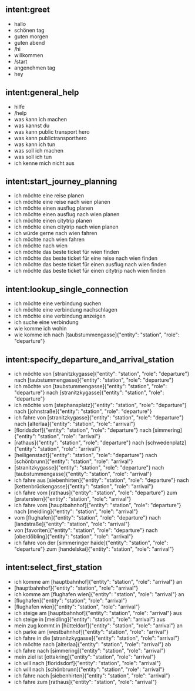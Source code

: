 ## intent:greet
- hallo
- schönen tag
- guten morgen
- guten abend
- /hi
- willkommen
- /start
- angenehmen tag
- hey

## intent:general_help
- hilfe
- /help
- was kann ich machen
- was kannst du
- was kann public transport hero
- was kann publictransporthero
- was kann ich tun
- was soll ich machen
- was soll ich tun
- ich kenne mich nicht aus

## intent:start_journey_planning
- ich möchte eine reise planen
- ich möchte eine reise nach wien planen
- ich möchte einen ausflug planen
- ich möchte einen ausflug nach wien planen
- ich möchte einen citytrip planen
- ich möchte einen citytrip nach wien planen
- ich würde gerne nach wien fahren
- ich möchte nach wien fahren
- ich möchte nach wien
- ich möchte das beste ticket für wien finden
- ich möchte das beste ticket für eine reise nach wien finden
- ich möchte das beste ticket für einen ausflug nach wien finden
- ich möchte das beste ticket für einen citytrip nach wien finden

## intent:lookup_single_connection
- ich möchte eine verbindung suchen
- ich möchte eine verbindung nachschlagen
- ich möchte eine verbindung anzeigen
- ich suche eine verbindung
- wie komme ich wohin
- wie komme ich nach [taubstummengasse]{"entity": "station", "role": "departure"}

## intent:specify_departure_and_arrival_station
- ich möchte von [stranitzkygasse]{"entity": "station", "role": "departure"} nach [taubstummengasse]{"entity": "station", "role": "departure"}
- ich möchte von [taubstummengasse]{"entity": "station", "role": "departure"} nach [stranitzkygasse]{"entity": "station", "role": "departure"}
- ich möchte vom [stephansplatz]{"entity": "station", "role": "departure"} nach [johnstraße]{"entity": "station", "role": "departure"}
- ich fahre von [stranitzkygasse]{"entity": "station", "role": "departure"} nach [alterlaa]{"entity": "station", "role": "arrival"}
- [floridsdorf]{"entity": "station", "role": "departure"} nach [simmering]{"entity": "station", "role": "arrival"}
- [rathaus]{"entity": "station", "role": "departure"} nach [schwedenplatz]{"entity": "station", "role": "arrival"}
- [heiligenstadt]{"entity": "station", "role": "departure"} nach [schönbrunn]{"entity": "station", "role": "arrival"}
- [stranitzkygasse]{"entity": "station", "role": "departure"} nach [taubstummengasse]{"entity": "station", "role": "arrival"}
- ich fahre aus [siebenhirten]{"entity": "station", "role": "departure"} nach [kettenbrückengasse]{"entity": "station", "role": "arrival"}
- ich fahre vom [rathaus]{"entity": "station", "role": "departure"} zum [praterstern]{"entity": "station", "role": "arrival"}
- ich fahre vom [hauptbahnhof]{"entity": "station", "role": "departure"} nach [meidling]{"entity": "station", "role": "arrival"}
- vom [flughafen]{"entity": "station", "role": "departure"} nach [landstraße]{"entity": "station", "role": "arrival"}
- von [favoriten]{"entity": "station", "role": "departure"} nach [oberdöbling]{"entity": "station", "role": "arrival"}
- ich fahre von der [simmeringer haide]{"entity": "station", "role": "departure"} zum [handelskai]{"entity": "station", "role": "arrival"}

## intent:select_first_station
- ich komme am [hauptbahnhof]{"entity": "station", "role": "arrival"} an
- [hauptbahnhof]{"entity": "station", "role": "arrival"}
- ich komme am [flughafen wien]{"entity": "station", "role": "arrival"} an
- [flughafen]{"entity": "station", "role": "arrival"}
- [flughafen wien]{"entity": "station", "role": "arrival"}
- ich steige am [hauptbahnhof]{"entity": "station", "role": "arrival"} aus
- ich steige in [meidling]{"entity": "station", "role": "arrival"} aus
- mein zug kommt in [hütteldorf]{"entity": "station", "role": "arrival"} an
- ich parke am [westbahnhof]{"entity": "station", "role": "arrival"}
- ich fahre in die [stranitzkygasse]{"entity": "station", "role": "arrival"}
- ich möchte nach [alterlaa]{"entity": "station", "role": "arrival"} ab
- ich fahre nach [simmering]{"entity": "station", "role": "arrival"}
- mein ziel ist [ottakring]{"entity": "station", "role": "arrival"}
- ich will nach [floridsdorf]{"entity": "station", "role": "arrival"}
- ich will nach [schönbrunn]{"entity": "station", "role": "arrival"}
- ich fahre nach [siebenhirten]{"entity": "station", "role": "arrival"}
- ich fahre zum [rathaus]{"entity": "station", "role": "arrival"}
